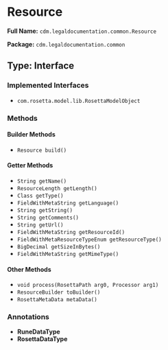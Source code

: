 # Resource

**Full Name:** `cdm.legaldocumentation.common.Resource`

**Package:** `cdm.legaldocumentation.common`

## Type: Interface

### Implemented Interfaces

- `com.rosetta.model.lib.RosettaModelObject`

### Methods

#### Builder Methods

- `Resource build()`

#### Getter Methods

- `String getName()`
- `ResourceLength getLength()`
- `Class getType()`
- `FieldWithMetaString getLanguage()`
- `String getString()`
- `String getComments()`
- `String getUrl()`
- `FieldWithMetaString getResourceId()`
- `FieldWithMetaResourceTypeEnum getResourceType()`
- `BigDecimal getSizeInBytes()`
- `FieldWithMetaString getMimeType()`

#### Other Methods

- `void process(RosettaPath arg0, Processor arg1)`
- `ResourceBuilder toBuilder()`
- `RosettaMetaData metaData()`

### Annotations

- **RuneDataType**
- **RosettaDataType**

